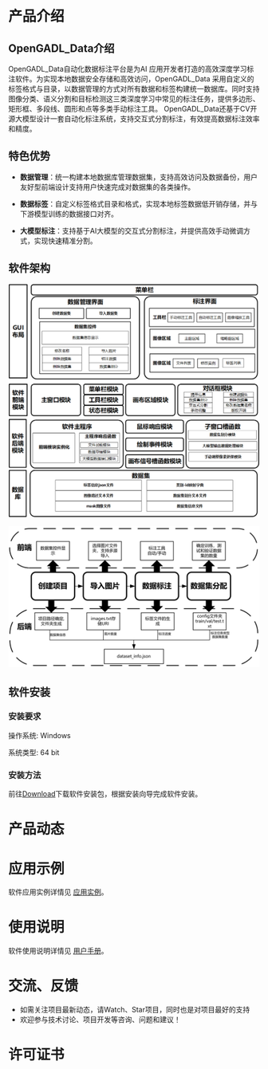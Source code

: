 # 产品介绍

## OpenGADL_Data介绍

OpenGADL_Data自动化数据标注平台是为AI 应用开发者打造的高效深度学习标注软件。为实现本地数据安全存储和高效访问，OpenGADL_Data 采用自定义的标签格式与目录，以数据管理的方式对所有数据和标签构建统一数据库。同时支持图像分类、语义分割和目标检测这三类深度学习中常见的标注任务，提供多边形、矩形框、多段线、圆形和点等多类手动标注工具。 OpenGADL_Data还基于CV开源大模型设计一套自动化标注系统，支持交互式分割标注，有效提高数据标注效率和精度。

## 特色优势

- **数据管理**：统一构建本地数据库管理数据集，支持高效访问及数据备份，用户友好型前端设计支持用户快速完成对数据集的各类操作。

- **数据标签**：自定义标签格式目录和格式，实现本地标签数据低开销存储，并与下游模型训练的数据接口对齐。

- **大模型标注**：支持基于AI大模型的交互式分割标注，并提供高效手动微调方式，实现快速精准分割。

  

## 软件架构

![软件架构](https://raw.githubusercontent.com/OpenGADL/OpenGADL-Data/main/picture/202310251655671.png)

![软件架构_2](https://raw.githubusercontent.com/OpenGADL/OpenGADL-Data/main/picture/202310251655566.png)

## 软件安装

### 安装要求

操作系统: Windows 

系统类型: 64 bit

### 安装方法

前往[Download](http://gadl.com.cn/#/home)下载软件安装包，根据安装向导完成软件安装。



# 产品动态



# 应用示例

软件应用实例详情见 [应用实例](doc/应用案例.md)。



# 使用说明

软件使用说明详情见 [用户手册](doc/用户手册.md)。



# 交流、反馈

- 如需关注项目最新动态，请Watch、Star项目，同时也是对项目最好的支持
- 欢迎参与技术讨论、项目开发等咨询、问题和建议！

# 许可证书

